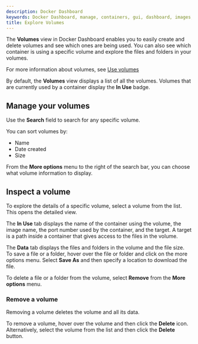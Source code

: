 ```yaml
---
description: Docker Dashboard
keywords: Docker Dashboard, manage, containers, gui, dashboard, images, user manual
title: Explore Volumes
---
```


The **Volumes** view in Docker Dashboard enables you to easily create and delete volumes and see which ones are being used. You can also see which container is using a specific volume and explore the files and folders in your volumes.

For more information about volumes, see [Use volumes](../../storage/volumes.md)

By default, the **Volumes** view displays a list of all the volumes. Volumes that are currently used by a container display the **In Use** badge.

## Manage your volumes

Use the **Search** field to search for any specific volume. 

You can sort volumes by:
- Name
- Date created
- Size

From the **More options** menu to the right of the search bar, you can choose what volume information to display.

## Inspect a volume

To explore the details of a specific volume, select a volume from the list. This opens the detailed view.

The **In Use** tab displays the name of the container using the volume, the image name, the port number used by the container, and the target. A target is a path inside a container that gives access to the files in the volume.

The **Data** tab displays the files and folders in the volume and the file size. To save a file or a folder, hover over the file or folder and click on the more options menu. Select **Save As** and then specify a location to download the file.

To delete a file or a folder from the volume, select **Remove** from the **More options** menu.

### Remove a volume

Removing a volume deletes the volume and all its data. 

To remove a volume, hover over the volume and then click the **Delete** icon. Alternatively, select the volume from the list and then click the **Delete** button.